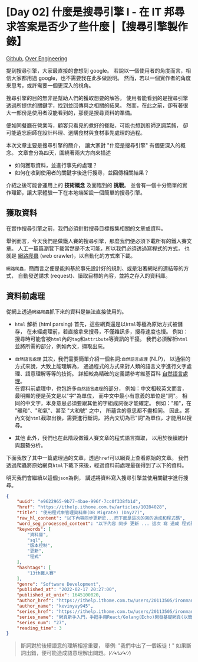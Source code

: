 # [Day 02] 什麼是搜尋引擎 I - 在 IT 邦尋求答案是否少了些什麼 |【搜尋引擎製作錄】

[Github], [Over Engineering]

提到搜尋引擎，大家最直接的會想到 google。
若說以一個使用者的角度而言，相信大家都用過 google，也不需要我在此多做說明。
然而，若以一個實作者的角度來思考，或許需要一個更深入的視角。

搜尋引擎的目的無非是幫助人們的獲取想要的解答。
使用者能看到的是搜尋引擎透過所提供的關鍵字，找到並回傳與之相關的結果。
然而，在此之前，卻有著很大一部份是使用者沒能看到的，那便是搜尋資料的準備。

便如同餐廳在營業時，顧客只看見的煮好的餐點，可能也想到廚師烹調菜餚，
卻可能遺忘廚師在設計料理、選購食材與食材事先處理的過程。

本次文章主要是搜尋引擎的簡介，
讓大家對 "什麼是搜尋引擎" 有個更深入的概念。
文章會分為四天，圍繞著兩大方向來描述

- 如何獲取資料，並進行事先的處理？
- 如何在收到使用者的關鍵字後進行搜尋，並回傳相關結果？

介紹之後可能會運用上的 **技術概念** 及面臨到的 **挑戰**。
並會有一個十分簡單的實作環節，讓大家體驗一下在本地端架設一個簡單的搜尋引擎。


## 獲取資料

在實作搜尋引擎之前，我們必須針對搜尋目標搜集相關的文章或資料。

舉例而言，今天我們是做鐵人賽的搜尋引擎，那麼我們便必須下載所有的鐵人賽文章。
人工一篇篇瀏覽下載當然是不太可能，所以我們必須透過寫程式的方式，
也就是 [網路爬蟲] (web crawler)，以自動化的方式來下載。

`網路爬蟲`，簡而言之便是能夠基於事先設計好的規則、或是沿著網站的連結等的方式，
自動發送請求 (request)、讀取目標的內容，並將之存入的資料庫。


## 資料前處理

從網上透過`網路爬蟲`抓下來的資料是無法直接使用的。

- `html` 解析 (html parsing)
首先，這些網頁還是以`html`等極為原始方式被儲存，
在未經處理前，若直接拿來搜尋，不僅雜訊多，搜尋速度也慢。
例如：搜尋時可能會被`html`內的`tag`和`attribute`等資訊的干擾。
我們必須解析`html`並將所需的部分，例如內文，擷取出來。

- `自然語言處理`
其次，我們需要簡單介紹一個名詞:`自然語言處理` (NLP)，
以通俗的方式來說，大致上能理解為，
通過程式的方式來對人類的語言文字進行文字處理、語意理解等等的技術。
詳細較為精確的定義請參考維基百科 [自然語言處理]。
</br>在資料前處理中，也包許多`自然語言處理`的部分，
例如：中文相較英文而言，最明顯的便是英文是以"字"為單位，
而中文中最小有意義的單位是"詞"。
相同的中文字，本身意思必須要跟其他的字組成詞後才能確定。
例如："和"，在 "暖和"、"和氣"、甚至 "大和號" 之中，
所蘊含的意思都不盡相同。
因此，將內文從`html`截取出後，需要進行斷詞，
將內文切為已"詞"為單位，才能用以搜尋。

- 其他
此外，我們也在此階段做鐵人賽文章的程式語言擷取，
以用於後續統計與趨勢分析。

下面我放了其中一篇處理過的文章，透過`href`可以網頁上查看原始的文章。
我們透過爬蟲將原始網頁`html`下載下來後，經過資料前處理最後得到了以下的資料。

明天我們會繼續以這個`json`為例，
講述將資料寫入搜尋引擎並使用關鍵字進行搜尋。

```json
{
    "uuid": "e9622965-9b77-4bae-996f-7cc0f338fb1d",
    "href": "https://ithelp.ithome.com.tw/articles/10284028",
    "title": "使用程式來管理資料庫(DB Migrate) (Day27)",
    "raw_hl_content": "以下內容同步更新於...而下面是這次的寫的過成和程式碼",
    "word_seg_processed_content": "以下內容 同步 更新 ... 這次 寫 過成 程式碼",
    "keywords": [
        "資料庫",
        "sql",
        "版本控制",
        "更新",
        "程式"
    ],
    "hashtags": [
        "13th鐵人賽"
    ],
    "genre": "Software Development",
    "published_at": "2022-02-17 20:27:00",
    "published_at_unix": 1645100820,
    "author_href": "https://ithelp.ithome.com.tw/users/20113505/ironman",
    "author_name": "kevinyay945",
    "series_href": "https://ithelp.ithome.com.tw/users/20113505/ironman/4295",
    "series_name": "網頁新手入門，手把手用React/Golang(Echo)開發基礎網頁(以簡易智慧家庭為例)",
    "series_num": "27",
    "reading_time": 3
}
```

> 斷詞對於後續語意的理解相當重要，
> 舉例: "我們中出了一個叛徒！"
> 如果斷詞出錯，便可能造成語意理解出問題。(⁄ ⁄•⁄ω⁄•⁄ ⁄)

[Github]: https://github.com/over-engineering-run
[Over Engineering]: https://over-engineering-frontend.fly.dev/
[網路爬蟲]: https://zh.wikipedia.org/zh-tw/%E7%B6%B2%E8%B7%AF%E7%88%AC%E8%9F%B2
[自然語言處理]: https://zh.wikipedia.org/zh-tw/%E8%87%AA%E7%84%B6%E8%AF%AD%E8%A8%80%E5%A4%84%E7%90%86

